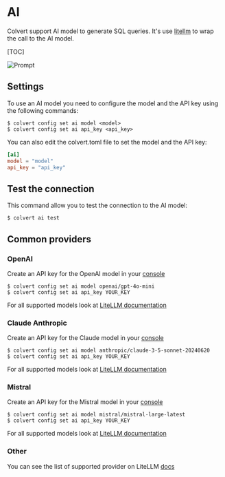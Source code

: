 # AI

Colvert support AI model to generate SQL queries. It's use [litellm](https://github.com/BerriAI/litellm) to wrap the call to the AI model.

[TOC]

![Prompt](prompt.png)

## Settings

To use an AI model you need to configure the model and the API key using the following commands:

```console
$ colvert config set ai model <model>
$ colvert config set ai api_key <api_key>
```


You can also edit the colvert.toml file to set the model and the API key:

```toml
[ai]
model = "model"
api_key = "api_key"
```

## Test the connection

This command allow you to test the connection to the AI model:

```console
$ colvert ai test
```

## Common providers

### OpenAI

Create an API key for the OpenAI model in your [console](https://platform.openai.com/settings/organization/api-keys)

```console
$ colvert config set ai model openai/gpt-4o-mini
$ colvert config set ai api_key YOUR_KEY
```

For all supported models look at [LiteLLM documentation](https://docs.litellm.ai/docs/providers/openai#openai-chat-completion-models)

### Claude Anthropic

Create an API key for the Claude model in your [console](https://console.anthropic.com)

```console
$ colvert config set ai model anthropic/claude-3-5-sonnet-20240620
$ colvert config set ai api_key YOUR_KEY
```

For all supported models look at [LiteLLM documentation](https://docs.litellm.ai/docs/providers/anthropic#supported-models)

### Mistral 

Create an API key for the Mistral model in your [console](https://console.mistral.ai/api-keys/)


```console
$ colvert config set ai model mistral/mistral-large-latest
$ colvert config set ai api_key YOUR_KEY
```

For all supported models look at [LiteLLM documentation](https://docs.litellm.ai/docs/providers/mistral#supported-models)

### Other 

You can see the list of supported provider on LiteLLM [docs](https://litellm.com/docs/providers)